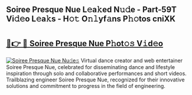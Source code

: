 ## Soiree Presque Nue L𝚎a𝚔ed N𝚞𝚍e - Part-59T Vi𝚍𝚎o L𝚎a𝚔s - H𝚘𝚝 O𝚗𝚕yf𝚊ns P𝚑𝚘tos cniXK

# <h2><a href="http://kf2xcmr.oniu.top/?m=Soiree+Presque+Nue">🔗👉 🔴 Soiree Presque Nue P𝚑ot𝚘𝚜 V𝚒d𝚎o</a></h2>

[![Soiree Presque Nue Nu𝚍e𝚜](https://i.imgur.com/0qMVB7G.gif)](http://kf2xcmr.oniu.top/?m=Soiree+Presque+Nue)
Virtual dance creator and web entertainer Soiree Presque Nue, celebrated for disseminating dance and lifestyle inspiration through solo and collaborative performances and short videos. Trailblazing engineer Soiree Presque Nue, recognized for their innovative solutions and commitment to progress in the field of engineering.  
